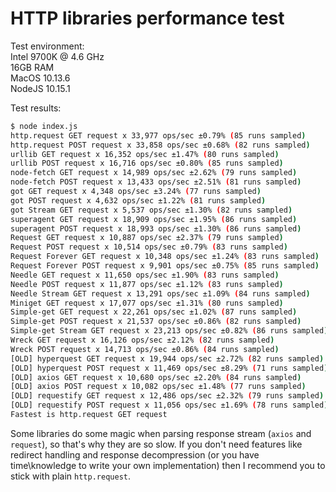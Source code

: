 # HTTP libraries performance test

Test environment:\
Intel 9700K @ 4.6 GHz\
16GB RAM\
MacOS 10.13.6\
NodeJS 10.15.1

Test results:
```bash
$ node index.js
http.request GET request x 33,977 ops/sec ±0.79% (85 runs sampled)
http.request POST request x 33,858 ops/sec ±0.68% (82 runs sampled)
urllib GET request x 16,352 ops/sec ±1.47% (80 runs sampled)
urllib POST request x 16,716 ops/sec ±0.80% (85 runs sampled)
node-fetch GET request x 14,989 ops/sec ±2.62% (79 runs sampled)
node-fetch POST request x 13,433 ops/sec ±2.51% (81 runs sampled)
got GET request x 4,348 ops/sec ±3.24% (77 runs sampled)
got POST request x 4,632 ops/sec ±1.22% (81 runs sampled)
got Stream GET request x 5,537 ops/sec ±1.30% (82 runs sampled)
superagent GET request x 18,909 ops/sec ±1.95% (86 runs sampled)
superagent POST request x 18,993 ops/sec ±1.30% (86 runs sampled)
Request GET request x 10,887 ops/sec ±2.37% (79 runs sampled)
Request POST request x 10,514 ops/sec ±0.79% (83 runs sampled)
Request Forever GET request x 10,348 ops/sec ±1.24% (83 runs sampled)
Request Forever POST request x 9,901 ops/sec ±0.75% (85 runs sampled)
Needle GET request x 11,650 ops/sec ±1.90% (83 runs sampled)
Needle POST request x 11,877 ops/sec ±1.12% (83 runs sampled)
Needle Stream GET request x 13,291 ops/sec ±1.09% (84 runs sampled)
Miniget GET request x 17,077 ops/sec ±1.31% (80 runs sampled)
Simple-get GET request x 22,261 ops/sec ±1.02% (87 runs sampled)
Simple-get POST request x 21,537 ops/sec ±0.86% (82 runs sampled)
Simple-get Stream GET request x 23,213 ops/sec ±0.82% (86 runs sampled)
Wreck GET request x 16,126 ops/sec ±2.12% (82 runs sampled)
Wreck POST request x 14,713 ops/sec ±0.86% (84 runs sampled)
[OLD] hyperquest GET request x 19,944 ops/sec ±2.72% (82 runs sampled)
[OLD] hyperquest POST request x 11,469 ops/sec ±8.29% (71 runs sampled)
[OLD] axios GET request x 10,680 ops/sec ±2.20% (84 runs sampled)
[OLD] axios POST request x 10,082 ops/sec ±1.48% (77 runs sampled)
[OLD] requestify GET request x 12,486 ops/sec ±2.32% (79 runs sampled)
[OLD] requestify POST request x 11,056 ops/sec ±1.69% (78 runs sampled)
Fastest is http.request GET request
```

Some libraries do some magic when parsing response stream (`axios` and `request`), so that's why they are so slow. If you don't need features like redirect handling and response decompression (or you have time\knowledge to write your own implementation) then I recommend you to stick with plain `http.request`.
